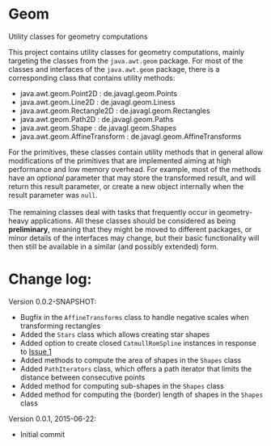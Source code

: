 # Geom
Utility classes for geometry computations

This project contains utility classes for geometry computations, mainly 
targeting the classes from the <code>java.awt.geom</code> package. 
For most of the classes and interfaces of the <code>java.awt.geom</code>
package, there is a corresponding class that contains utility methods:
<ul>
  <li>java.awt.geom.Point2D : de.javagl.geom.Points</li>
  <li>java.awt.geom.Line2D : de.javagl.geom.Liness</li>
  <li>java.awt.geom.Rectangle2D : de.javagl.geom.Rectangles</li>
  <li>java.awt.geom.Path2D : de.javagl.geom.Paths</li>
  <li>java.awt.geom.Shape : de.javagl.geom.Shapes</li>
  <li>java.awt.geom.AffineTransform : de.javagl.geom.AffineTransforms</li>
</ul>
For the primitives, these classes contain utility methods that in
general allow modifications of the primitives that are implemented
aiming at high performance and low memory overhead. For example,
most of the methods have an <i>optional</i> parameter that may 
store the transformed result, and will return this result parameter,
or create a new object internally when the result parameter 
was <code>null</code>.<br>
<br>
The remaining classes deal with tasks that frequently occur in 
geometry-heavy applications. All these classes should be considered
as being <b>preliminary</b>, meaning that they might be moved to
different packages, or minor details of the interfaces may change,
but their basic functionality will then still be available in a
similar (and possibly extended) form.


# Change log:


Version 0.0.2-SNAPSHOT:

* Bugfix in the `AffineTransforms` class to handle negative scales
  when transforming rectangles
* Added the `Stars` class which allows creating star shapes 
* Added option to create closed `CatmullRomSpline` instances 
  in response to [Issue 1](https://github.com/javagl/Geom/issues/1) 
* Added methods to compute the area of shapes in the `Shapes` class
* Added `PathIterators` class, which offers a path iterator that
  limits the distance between consecutive points
* Added method for computing sub-shapes in the `Shapes` class
* Added method for computing the (border) length of shapes in 
  the `Shapes` class
     
Version 0.0.1, 2015-06-22:

* Initial commit
